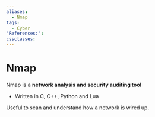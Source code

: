 ```yaml
---
aliases:
  - Nmap
tags:
  - Cyber
"References:": 
cssclasses:
---
```

# Nmap
Nmap is a **network analysis and security auditing tool**
+ Written in C, C++, Python and Lua

Useful to scan and understand how a network is wired up. 

